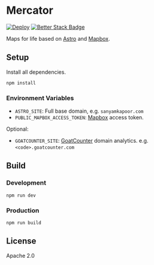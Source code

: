 # Mercator

[![Deploy](https://github.com/activatedgeek/mercator/actions/workflows/pages.yml/badge.svg)](https://github.com/activatedgeek/mercator/actions/workflows/pages.yml) [![Better Stack Badge](https://uptime.betterstack.com/status-badges/v1/monitor/13rvh.svg)](https://status.sanyamkapoor.com/?utm_source=status_badge)

Maps for life based on [Astro](https://astro.build) and [Mapbox](http://mapbox.com).

## Setup

Install all dependencies.

```shell
npm install
```

### Environment Variables

- `ASTRO_SITE`: Full base domain, e.g. `sanyamkapoor.com`
- `PUBLIC_MAPBOX_ACCESS_TOKEN`: [Mapbox](http://mapbox.com) access token.

Optional:

- `GOATCOUNTER_SITE`: [GoatCounter](https://www.goatcounter.com) domain analytics. e.g. `<code>.goatcounter.com`

## Build

### Development

```shell
npm run dev
```

### Production

```
npm run build
```

## License

Apache 2.0
